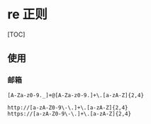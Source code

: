 # re 正则

[TOC]

## 使用

### 邮箱

```shell
[A-Za-z0-9._]+@[A-Za-z0-9.]+\.[a-zA-Z]{2,4}
```

```shell
http://[a-zA-Z0-9\-\.]+\.[a-zA-Z]{2,4}
https://[a-zA-Z0-9\-\.]+\.[a-zA-Z]{2,4}
```